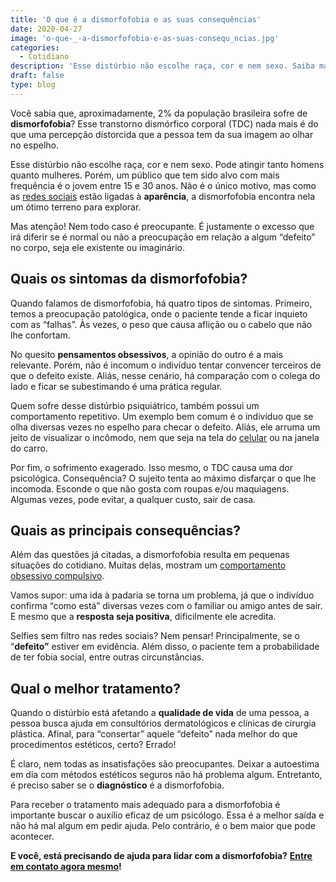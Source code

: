 ```yaml
---
title: 'O que é a dismorfofobia e as suas consequências'
date: 2020-04-27
image: 'o-que-_-a-dismorfofobia-e-as-suas-consequ_ncias.jpg'
categories:
  - Cotidiano
description: 'Esse distúrbio não escolhe raça, cor e nem sexo. Saiba mais sobre ele clicando aqui!'
draft: false
type: blog
---
```


Você sabia que, aproximadamente, 2% da população brasileira sofre de **dismorfofobia**? Esse transtorno dismórfico corporal (TDC) nada mais é do que uma percepção distorcida que a pessoa tem da sua imagem ao olhar no espelho.

Esse distúrbio não escolhe raça, cor e nem sexo. Pode atingir tanto homens quanto mulheres. Porém, um público que tem sido alvo com mais frequência é o jovem entre 15 e 30 anos. Não é o único motivo, mas como as [redes sociais](/como-utilizar-as-redes-sociais-sem-perder-a-produtividade/) estão ligadas à **aparência**, a dismorfofobia encontra nela um ótimo terreno para explorar.

Mas atenção! Nem todo caso é preocupante. É justamente o excesso que irá diferir se é normal ou não a preocupação em relação a algum “defeito” no corpo, seja ele existente ou imaginário.

## **Quais os sintomas da dismorfofobia?**

Quando falamos de dismorfofobia, há quatro tipos de sintomas. Primeiro, temos a preocupação patológica, onde o paciente tende a ficar inquieto com as “falhas”. Às vezes, o peso que causa aflição ou o cabelo que não lhe confortam.

No quesito **pensamentos obsessivos**, a opinião do outro é a mais relevante. Porém, não é incomum o indivíduo tentar convencer terceiros de que o defeito existe. Aliás, nesse cenário, há comparação com o colega do lado e ficar se subestimando é uma prática regular.

Quem sofre desse distúrbio psiquiátrico, também possui um comportamento repetitivo. Um exemplo bem comum é o indivíduo que se olha diversas vezes no espelho para checar o defeito. Aliás, ele arruma um jeito de visualizar o incômodo, nem que seja na tela do [celular](/como-o-uso-excessivo-do-celular-pode-afetar-sua-vida-negativamente/) ou na janela do carro.

Por fim, o sofrimento exagerado. Isso mesmo, o TDC causa uma dor psicológica. Consequência? O sujeito tenta ao máximo disfarçar o que lhe incomoda. Esconde o que não gosta com roupas e/ou maquiagens. Algumas vezes, pode evitar, a qualquer custo, sair de casa.

## **Quais as principais consequências?**

Além das questões já citadas, a dismorfofobia resulta em pequenas situações do cotidiano. Muitas delas, mostram um [comportamento obsessivo compulsivo](/transtorno-obsessivo-compulsivo-toc/).

Vamos supor: uma ida à padaria se torna um problema, já que o indivíduo confirma “como está” diversas vezes com o familiar ou amigo antes de sair. E mesmo que a **resposta seja positiva**, dificilmente ele acredita.

Selfies sem filtro nas redes sociais? Nem pensar! Principalmente, se o “**defeito”** estiver em evidência. Além disso, o paciente tem a probabilidade de ter fobia social, entre outras circunstâncias.

## **Qual o melhor tratamento?**

Quando o distúrbio está afetando a **qualidade de vida** de uma pessoa, a pessoa busca ajuda em consultórios dermatológicos e clínicas de cirurgia plástica. Afinal, para “consertar” aquele “defeito” nada melhor do que procedimentos estéticos, certo? Errado!

É claro, nem todas as insatisfações são preocupantes. Deixar a autoestima em dia com métodos estéticos seguros não há problema algum. Entretanto, é preciso saber se o **diagnóstico** é a dismorfofobia.

Para receber o tratamento mais adequado para a dismorfofobia é importante buscar o auxílio eficaz de um psicólogo. Essa é a melhor saída e não há mal algum em pedir ajuda. Pelo contrário, é o bem maior que pode acontecer.

**E você, está precisando de ajuda para lidar com a dismorfofobia?** [**Entre em contato agora mesmo**](/contato/)**!**

